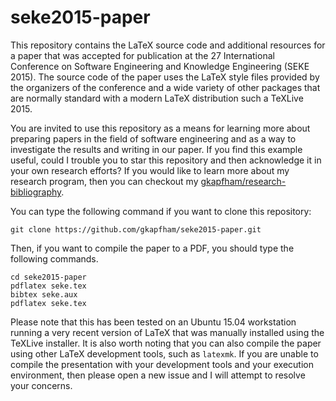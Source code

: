# seke2015-paper

This repository contains the LaTeX source code and additional resources for a paper that was accepted for publication at
the 27 International Conference on Software Engineering and Knowledge Engineering (SEKE 2015). The source code of the
paper uses the LaTeX style files provided by the organizers of the conference and a wide variety of other packages that
are normally standard with a modern LaTeX distribution such a TeXLive 2015.

You are invited to use this repository as a means for learning more about preparing papers in the field of software
engineering and as a way to investigate the results and writing in our paper. If you find this example useful, could I
trouble you to star this repository and then acknowledge it in your own research efforts? If you would like to learn
more about my research program, then you can checkout my
[gkapfham/research-bibliography](https://github.com/gkapfham/research-bibliography).

You can type the following command if you want to clone this repository:

```shell
git clone https://github.com/gkapfham/seke2015-paper.git
```

Then, if you want to compile the paper to a PDF, you should type the following commands.

```shell
cd seke2015-paper
pdflatex seke.tex
bibtex seke.aux
pdflatex seke.tex
```

Please note that this has been tested on an Ubuntu 15.04 workstation running a very recent version of LaTeX that was
manually installed using the TeXLive installer.  It is also worth noting that you can also compile the paper using other
LaTeX development tools, such as `latexmk`. If you are unable to compile the presentation with your development tools
and your execution environment, then please open a new issue and I will attempt to resolve your concerns.
